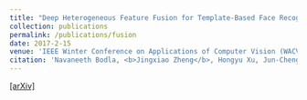 ```yaml
---
title: "Deep Heterogeneous Feature Fusion for Template-Based Face Recognition"
collection: publications
permalink: /publications/fusion
date: 2017-2-15
venue: 'IEEE Winter Conference on Applications of Computer Vision (WACV)'
citation: 'Navaneeth Bodla, <b>Jingxiao Zheng</b>, Hongyu Xu, Jun-Cheng Chen, Carlos D. Castillo, and Rama Chellappa. <i>IEEE Winter Conference on Applications of Computer Vision.</i> <b>WACV 2017.</b>'
--- 
```

[[arXiv]](https://arxiv.org/abs/1702.04471)
